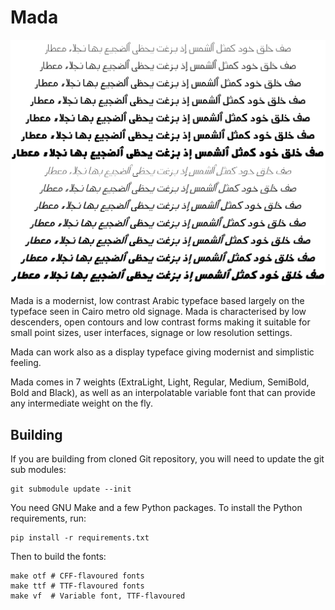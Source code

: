 Mada
====

![Sample](documentation/FontSample.png)

Mada is a modernist, low contrast Arabic typeface based largely on the typeface
seen in Cairo metro old signage.
Mada is characterised by low descenders, open contours and low contrast forms
making it suitable for small point sizes, user interfaces, signage or low
resolution settings.

Mada can work also as a display typeface giving modernist and simplistic feeling.

Mada comes in 7 weights (ExtraLight, Light, Regular, Medium, SemiBold, Bold and
Black), as well as an interpolatable variable font that can provide any
intermediate weight on the fly.

Building
--------

If you are building from cloned Git repository, you will need to update the git
sub modules:

    git submodule update --init

You need GNU Make and a few Python packages. To install the Python
requirements, run:

    pip install -r requirements.txt

Then to build the fonts:

    make otf # CFF-flavoured fonts
    make ttf # TTF-flavoured fonts
    make vf  # Variable font, TTF-flavoured
